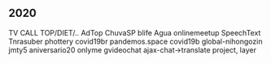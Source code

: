 ## 2020
TV CALL TOP/DIET/.. AdTop ChuvaSP blife  Agua onlinemeetup SpeechText Tnrasuber phottery covid19br pandemos.space covid19b global-nihongozin jmty5 aniversario20 onlyme gvideochat ajax-chat->translate project, layer
